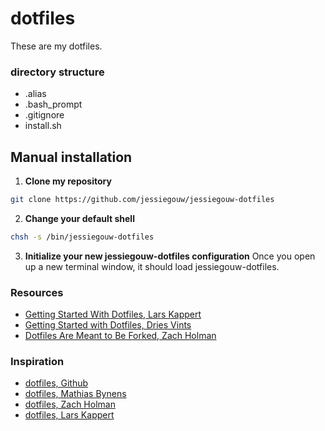 # dotfiles
These are my dotfiles.

### directory structure
* .alias
* .bash_prompt
* .gitignore
* install.sh

## Manual installation
1. __Clone my repository__
```sh
git clone https://github.com/jessiegouw/jessiegouw-dotfiles
```

2. __Change your default shell__
```sh
chsh -s /bin/jessiegouw-dotfiles
```

3. __Initialize your new jessiegouw-dotfiles configuration__
Once you open up a new terminal window, it should load jessiegouw-dotfiles.

### Resources
* [Getting Started With Dotfiles, Lars Kappert](https://medium.com/@webprolific/getting-started-with-dotfiles-43c3602fd789)
* [Getting Started with Dotfiles, Dries Vints](https://zachholman.com/2010/08/dotfiles-are-meant-to-be-forked/)
* [Dotfiles Are Meant to Be Forked, Zach Holman](https://zachholman.com/2010/08/dotfiles-are-meant-to-be-forked/)

### Inspiration
* [dotfiles, Github](https://dotfiles.github.io/)
* [dotfiles, Mathias Bynens](https://github.com/mathiasbynens/dotfiles)
* [dotfiles, Zach Holman](https://github.com/holman/dotfiles)
* [dotfiles, Lars Kappert](https://github.com/webpro/dotfiles)
